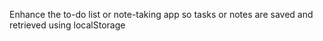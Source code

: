 Enhance the to-do list or note-taking app so tasks or notes are saved and retrieved using localStorage
